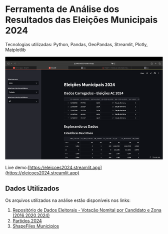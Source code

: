 # Ferramenta de Análise dos Resultados das Eleições Municipais 2024

Tecnologias utilizadas: Python, Pandas, GeoPandas, Streamlit, Plotly, Matplotlib

![image info](./imgs/demo.png)

Live demo:[https://eleicoes2024.streamlit.app](https://eleicoes2024.streamlit.app) 

## Dados Utilizados

Os arquivos utilizados na análise estão disponíveis nos links:
1. [Repositório de Dados Eleitorais - Votação Nomital por Candidato e Zona (2016,2020,2024)](https://dadosabertos.tse.jus.br/dataset/?tags=Ano+2024)
2. [Partidos 2024](https://github.com/programacaodinamica/analise-dados/blob/master/dados/partidos2024.csv)
3. [ShapeFiles Municipios](https://www.ibge.gov.br/geociencias/organizacao-do-territorio/malhas-territoriais/15774-malhas.html)